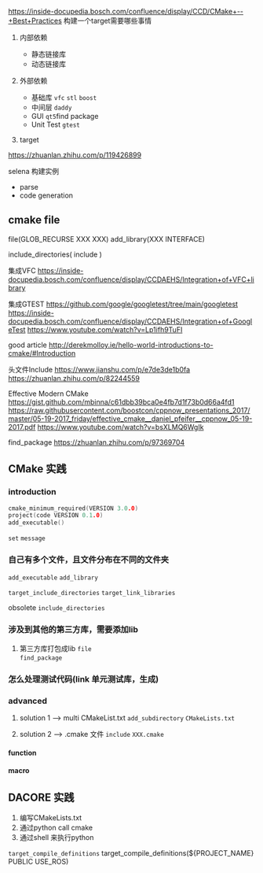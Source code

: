 https://inside-docupedia.bosch.com/confluence/display/CCD/CMake+--+Best+Practices
构建一个target需要哪些事情
1. 内部依赖
   - 静态链接库
   - 动态链接库

2. 外部依赖
   - 基础库 `vfc` `stl` `boost`
   - 中间层 `daddy`
   - GUI `qt5`find package
   - Unit Test `gtest`

3. target

https://zhuanlan.zhihu.com/p/119426899

selena 构建实例
- parse
- code generation

## cmake file 
file(GLOB_RECURSE XXX XXX)
add_library(XXX INTERFACE)

include_directories(
  include
)

集成VFC
https://inside-docupedia.bosch.com/confluence/display/CCDAEHS/Integration+of+VFC+library

集成GTEST
https://github.com/google/googletest/tree/main/googletest
https://inside-docupedia.bosch.com/confluence/display/CCDAEHS/Integration+of+GoogleTest
https://www.youtube.com/watch?v=Lp1ifh9TuFI

good article
http://derekmolloy.ie/hello-world-introductions-to-cmake/#Introduction

头文件Include
https://www.jianshu.com/p/e7de3de1b0fa
https://zhuanlan.zhihu.com/p/82244559

Effective Modern CMake
https://gist.github.com/mbinna/c61dbb39bca0e4fb7d1f73b0d66a4fd1
https://raw.githubusercontent.com/boostcon/cppnow_presentations_2017/master/05-19-2017_friday/effective_cmake__daniel_pfeifer__cppnow_05-19-2017.pdf
https://www.youtube.com/watch?v=bsXLMQ6WgIk

find_package
https://zhuanlan.zhihu.com/p/97369704

## CMake 实践

### introduction

```c
cmake_minimum_required(VERSION 3.0.0)
project(code VERSION 0.1.0)
add_executable()
```

`set`
`message`


### 自己有多个文件，且文件分布在不同的文件夹
`add_executable`
`add_library`


`target_include_directories`
`target_link_libraries`

obsolete
`include_directories`

### 涉及到其他的第三方库，需要添加lib
1. 第三方库打包成lib
   `file`  
   `find_package`

### 怎么处理测试代码(link 单元测试库，生成)

### advanced
1. solution 1 --> multi CMakeList.txt
`add_subdirectory`
`CMakeLists.txt`

2. solution 2 --> .cmake 文件
`include`
`XXX.cmake`

#### function
#### macro


## DACORE 实践
1. 编写CMakeLists.txt
2. 通过python call cmake
3. 通过shell 来执行python

`target_compile_definitions`
target_compile_definitions(${PROJECT_NAME} PUBLIC USE_ROS)